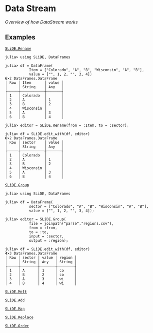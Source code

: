 # Data Stream

*Overview of how DataStream works*

## Examples

[`SLiDE.Rename`](@ref)

```jldoctest DataStreamRename
julia> using SLiDE, DataFrames

julia> df = DataFrame(
           Item = ["Colorado", "A", "B", "Wisconsin", "A", "B"],
           value = ["", 1, 2, "", 3, 4])
6×2 DataFrames.DataFrame
│ Row │ Item      │ value │
│     │ String    │ Any   │
├─────┼───────────┼───────┤
│ 1   │ Colorado  │       │
│ 2   │ A         │ 1     │
│ 3   │ B         │ 2     │
│ 4   │ Wisconsin │       │
│ 5   │ A         │ 3     │
│ 6   │ B         │ 4     │

julia> editor = SLiDE.Rename(from = :Item, to = :sector);

julia> df = SLiDE.edit_with(df, editor)
6×2 DataFrames.DataFrame
│ Row │ sector    │ value │
│     │ String    │ Any   │
├─────┼───────────┼───────┤
│ 1   │ Colorado  │       │
│ 2   │ A         │ 1     │
│ 3   │ B         │ 2     │
│ 4   │ Wisconsin │       │
│ 5   │ A         │ 3     │
│ 6   │ B         │ 4     │
```

[`SLiDE.Group`](@ref)

```jldoctest DataStreamGroup
julia> using SLiDE, DataFrames

julia> df = DataFrame(
           sector = ["Colorado", "A", "B", "Wisconsin", "A", "B"],
           value = ["", 1, 2, "", 3, 4]);

julia> editor = SLiDE.Group(
           file = joinpath("parse","regions.csv"),
           from = :from,
           to = :to,
           input = :sector,
           output = :region);

julia> df = SLiDE.edit_with(df, editor)
4×3 DataFrames.DataFrame
│ Row │ sector │ value │ region │
│     │ String │ Any   │ String │
├─────┼────────┼───────┼────────┤
│ 1   │ A      │ 1     │ co     │
│ 2   │ B      │ 2     │ co     │
│ 3   │ A      │ 3     │ wi     │
│ 4   │ B      │ 4     │ wi     │
```

[`SLiDE.Melt`](@ref)

[`SLiDE.Add`](@ref)

[`SLiDE.Map`](@ref)

[`SLiDE.Replace`](@ref)

[`SLiDE.Order`](@ref)